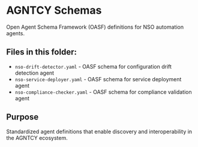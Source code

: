 # AGNTCY Schemas

Open Agent Schema Framework (OASF) definitions for NSO automation agents.

## Files in this folder:
- `nso-drift-detector.yaml` - OASF schema for configuration drift detection agent
- `nso-service-deployer.yaml` - OASF schema for service deployment agent
- `nso-compliance-checker.yaml` - OASF schema for compliance validation agent

## Purpose
Standardized agent definitions that enable discovery and interoperability in the AGNTCY ecosystem.
